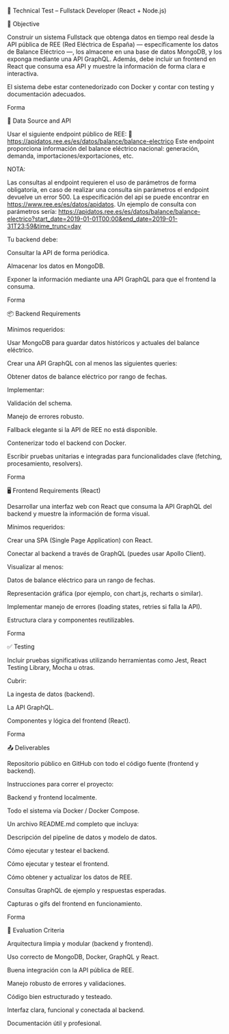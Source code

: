 🧪 Technical Test – Fullstack Developer (React + Node.js) 

🎯 Objective 

Construir un sistema Fullstack que obtenga datos en tiempo real desde la API pública de REE (Red Eléctrica de España) — específicamente los datos de Balance Eléctrico —, los almacene en una base de datos MongoDB, y los exponga mediante una API GraphQL. Además, debe incluir un frontend en React que consuma esa API y muestre la información de forma clara e interactiva. 

El sistema debe estar contenedorizado con Docker y contar con testing y documentación adecuados. 

Forma 

🔌 Data Source and API 

Usar el siguiente endpoint público de REE: 
📍 https://apidatos.ree.es/es/datos/balance/balance-electrico 
Este endpoint proporciona información del balance eléctrico nacional: generación, demanda, importaciones/exportaciones, etc. 

 

NOTA: 

Las consultas al endpoint requieren el uso de parámetros de forma obligatoria, en caso de realizar una consulta sin parámetros el endpoint devuelve un error 500. La especificación del api se puede encontrar en https://www.ree.es/es/datos/apidatos. 
Un ejemplo de consulta con parámetros sería: https://apidatos.ree.es/es/datos/balance/balance-electrico?start_date=2019-01-01T00:00&end_date=2019-01-31T23:59&time_trunc=day 

 

Tu backend debe: 

Consultar la API de forma periódica. 

Almacenar los datos en MongoDB. 

Exponer la información mediante una API GraphQL para que el frontend la consuma. 

Forma 

📦 Backend Requirements 

Mínimos requeridos: 

Usar MongoDB para guardar datos históricos y actuales del balance eléctrico. 

Crear una API GraphQL con al menos las siguientes queries: 

Obtener datos de balance eléctrico por rango de fechas. 

Implementar: 

Validación del schema. 

Manejo de errores robusto. 

Fallback elegante si la API de REE no está disponible. 

Contenerizar todo el backend con Docker. 

Escribir pruebas unitarias e integradas para funcionalidades clave (fetching, procesamiento, resolvers). 

Forma 

🖥️ Frontend Requirements (React) 

Desarrollar una interfaz web con React que consuma la API GraphQL del backend y muestre la información de forma visual. 

Mínimos requeridos: 

Crear una SPA (Single Page Application) con React. 

Conectar al backend a través de GraphQL (puedes usar Apollo Client). 

Visualizar al menos: 

Datos de balance eléctrico para un rango de fechas. 

Representación gráfica (por ejemplo, con chart.js, recharts o similar). 

Implementar manejo de errores (loading states, retries si falla la API). 

Estructura clara y componentes reutilizables. 

Forma 

✅ Testing 

Incluir pruebas significativas utilizando herramientas como Jest, React Testing Library, Mocha u otras. 

Cubrir: 

La ingesta de datos (backend). 

La API GraphQL. 

Componentes y lógica del frontend (React). 

Forma 

📤 Deliverables 

Repositorio público en GitHub con todo el código fuente (frontend y backend). 

Instrucciones para correr el proyecto: 

Backend y frontend localmente. 

Todo el sistema vía Docker / Docker Compose. 

Un archivo README.md completo que incluya: 

Descripción del pipeline de datos y modelo de datos. 

Cómo ejecutar y testear el backend. 

Cómo ejecutar y testear el frontend. 

Cómo obtener y actualizar los datos de REE. 

Consultas GraphQL de ejemplo y respuestas esperadas. 

Capturas o gifs del frontend en funcionamiento. 

Forma 

🧠 Evaluation Criteria 

Arquitectura limpia y modular (backend y frontend). 

Uso correcto de MongoDB, Docker, GraphQL y React. 

Buena integración con la API pública de REE. 

Manejo robusto de errores y validaciones. 

Código bien estructurado y testeado. 

Interfaz clara, funcional y conectada al backend. 

Documentación útil y profesional. 